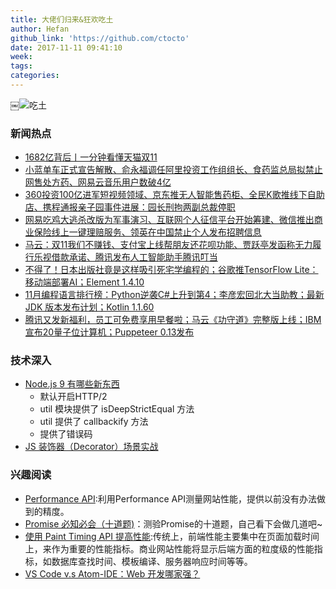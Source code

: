 ```yaml
---
title: 大佬们归来&狂欢吃土
author: Hefan
github_link: 'https://github.com/ctocto'
date: 2017-11-11 09:41:10
week:
tags:
categories:
---
```

￼![吃土](http://chuantu.biz/t6/142/1510796558x2890173729.jpg)
### 新闻热点

- [1682亿背后丨一分钟看懂天猫双11](https://mp.weixin.qq.com/s/y3LrwjEDSL-eTaRUfLPDcA)
- [小蓝单车正式宣告解散、俞永福调任阿里投资工作组组长、食药监总局拟禁止网售处方药、网易云音乐用户数破4亿](https://mp.weixin.qq.com/s?__biz=MjM5NjAzNDQ4MA==&mid=2651790147&idx=1&sn=119fad2e592a570fc66dbcedb38bdebd&chksm=bd14d99c8a63508a23e8fdbff37799d8530e4859d8dcf378ef7e6c8bedf32a3805dee501b938&scene=38#wechat_redirect)
- [360投资100亿进军短视频领域、京东推无人智能售药柜、全民K歌推线下自助店、携程通报亲子园事件进展：园长刑拘两副总裁停职](https://mp.weixin.qq.com/s?__biz=MjM5NjAzNDQ4MA==&mid=2651790143&idx=1&sn=72c822389791680c10f7fe879b15da48&chksm=bd14d9e08a6350f6b62a68794f81272b361b9c83801b11d48ae9f8e87c893b18ab46ddb8ae9b&scene=38#wechat_redirect)
- [网易吃鸡大逃杀改版为军事演习、互联网个人征信平台开始筹建、微信推出商业保险线上一键理赔服务、领英在中国禁止个人发布招聘信息](https://mp.weixin.qq.com/s?__biz=MjM5NjAzNDQ4MA==&mid=2651790139&idx=1&sn=2cb0c2766fff0e451e1325bc27a5aedb&chksm=bd14d9e48a6350f21ed2be578c118b2e3d35d450a9cddcf65eb0ed1e129469c436062393cb81&scene=38#wechat_redirect)
- [马云：双11我们不赚钱、支付宝上线帮朋友还花呗功能、贾跃亭发函称无力履行乐视借款承诺、腾讯发布人工智能助手腾讯叮当](https://mp.weixin.qq.com/s?__biz=MjM5NjAzNDQ4MA==&mid=2651790135&idx=1&sn=54c4dd682e49a22f17b3e652315af901&chksm=bd14d9e88a6350fe87db73819acfb5318384eb5bc3db415f4ffd66c749b5dcc4afbdc4095f7b&scene=38#wechat_redirect)
- [不得了！日本出版社竟是这样吸引死宅学编程的；谷歌推TensorFlow Lite：移动端部署AI；Element 1.4.10](https://mp.weixin.qq.com/s?__biz=MzIxNDEzMjQwNw==&mid=2648948084&idx=1&sn=8d42019bb4d36b5fa25289ab102daca9&chksm=8fbb2eacb8cca7ba052abf3515e44e660a80acb350195994184d973487e5b759bbf8652cd9ab&scene=38#wechat_redirect)
- [11月编程语言排行榜：Python逆袭C#上升到第4；李彦宏回北大当助教；最新JDK 版本发布计划；Kotlin 1.1.60](https://mp.weixin.qq.com/s?__biz=MzIxNDEzMjQwNw==&mid=2648948074&idx=1&sn=a08ad1d396b7738a005768920e75ab5b&chksm=8fbb2eb2b8cca7a433d4c0c552accac73f6b5f0e86fde59f5505aca26d80fd111652889c7bae&scene=38#wechat_redirect)
- [腾讯又发新福利，员工可免费享用早餐啦；马云《功守道》完整版上线；IBM宣布20量子位计算机；Puppeteer 0.13发布](https://mp.weixin.qq.com/s?__biz=MzIxNDEzMjQwNw==&mid=2648948067&idx=1&sn=3fd4d35b0268f073fd5ad034c58cdccb&chksm=8fbb2ebbb8cca7adf6bf445f74b0c6bb299ffa0699647a7da7d07e7632057ceb5975f0478bdb&scene=38#wechat_redirect)

### 技术深入

- [Node.js 9 有哪些新东西](https://zhuanlan.zhihu.com/p/30899810)
  - 默认开启HTTP/2
  - util 模块提供了 isDeepStrictEqual 方法
  - util 提供了 callbackify 方法
  - 提供了错误码
- [JS 装饰器（Decorator）场景实战](https://juejin.im/post/59f1c484f265da431c6f8940?utm_source=wechat)

### 兴趣阅读

- [Performance API](http://javascript.ruanyifeng.com/bom/performance.html):利用Performance API测量网站性能，提供以前没有办法做到的精度。
- [Promise 必知必会（十道题)](https://cnodejs.org/topic/5a014cbe235953e84e47d543)：测验Promise的十道题，自己看下会做几道吧~
- [使用 Paint Timing API 提高性能](https://zhuanlan.zhihu.com/p/30389490?utm_medium=social&amp;utm_source=wechat_session):传统上，前端性能主要集中在页面加载时间上，来作为重要的性能指标。商业网站性能将显示后端方面的粒度级的性能指标，如数据库查找时间、模板编译、服务器响应时间等等。
- [VS Code v.s Atom-IDE：Web 开发哪家强？](https://mp.weixin.qq.com/s/IPNv-JE4Y9Gd6744gKrI1Q)
